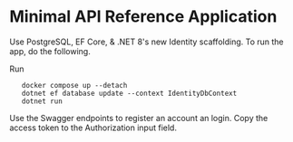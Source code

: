 # Minimal API Reference Application

Use PostgreSQL, EF Core, & .NET 8's new Identity scaffolding. To run the app, do the following.

Run
```console
   docker compose up --detach
   dotnet ef database update --context IdentityDbContext
   dotnet run
```

Use the Swagger endpoints to register an account an login. Copy the access token to the Authorization input field.

~~~~You can also import the supplied Postman collection and run the workflow.